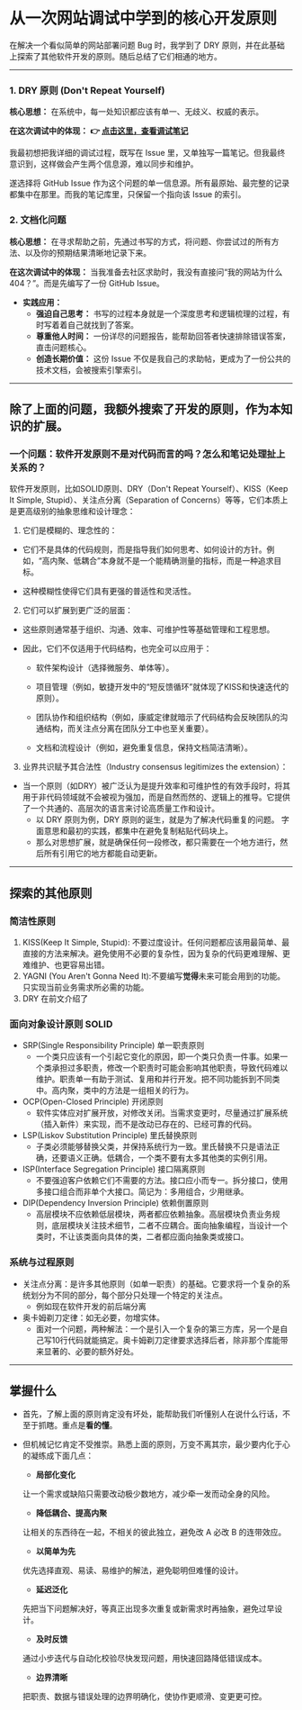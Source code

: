 # 从一次网站调试中学到的核心开发原则

在解决一个看似简单的网站部署问题 Bug 时，我学到了 DRY 原则，并在此基础上探索了其他软件开发的原则。随后总结了它们相通的地方。

---

### 1. DRY 原则 (Don't Repeat Yourself)

**核心思想：** 在系统中，每一处知识都应该有单一、无歧义、权威的表示。

**在这次调试中的体现：**
**👉 [点击这里，查看调试笔记](./Jekyll-Github-Deployment-Debug.md)**

我最初想把我详细的调试过程，既写在 Issue 里，又单独写一篇笔记。但我最终意识到，这样做会产生两个信息源，难以同步和维护。

遂选择将 GitHub Issue 作为这个问题的单一信息源。所有最原始、最完整的记录都集中在那里。而我的笔记库里，只保留一个指向该 Issue 的索引。

### 2. 文档化问题

**核心思想：** 在寻求帮助之前，先通过书写的方式，将问题、你尝试过的所有方法、以及你的预期结果清晰地记录下来。

**在这次调试中的体现：**
当我准备去社区求助时，我没有直接问“我的网站为什么 404？”。而是先编写了一份 GitHub Issue。

* **实践应用：**
    - **强迫自己思考：** 书写的过程本身就是一个深度思考和逻辑梳理的过程，有时写着着自己就找到了答案。
    - **尊重他人时间：** 一份详尽的问题报告，能帮助回答者快速排除错误答案，直击问题核心。
    - **创造长期价值：** 这份 Issue 不仅是我自己的求助帖，更成为了一份公共的技术文档，会被搜索引擎索引。

---

## 除了上面的问题，我额外搜索了开发的原则，作为本知识的扩展。

### 一个问题：软件开发原则不是对代码而言的吗？怎么和笔记处理扯上关系的？

软件开发原则，比如SOLID原则、DRY（Don't Repeat Yourself）、KISS（Keep It Simple, Stupid）、关注点分离（Separation of Concerns）等等，它们本质上是更高级别的抽象思维和设计理念：

1. 它们是模糊的、理念性的：

  - 它们不是具体的代码规则，而是指导我们如何思考、如何设计的方针。例如，“高内聚、低耦合”本身就不是一个能精确测量的指标，而是一种追求目标。

  - 这种模糊性使得它们具有更强的普适性和灵活性。

2. 它们可以扩展到更广泛的层面：

  - 这些原则通常基于组织、沟通、效率、可维护性等基础管理和工程思想。

  - 因此，它们不仅适用于代码结构，也完全可以应用于：

    + 软件架构设计（选择微服务、单体等）。

    + 项目管理（例如，敏捷开发中的“短反馈循环”就体现了KISS和快速迭代的原则）。

    + 团队协作和组织结构（例如，康威定律就暗示了代码结构会反映团队的沟通结构，而关注点分离在团队分工中也至关重要）。

    + 文档和流程设计（例如，避免重复信息，保持文档简洁清晰）。

3. 业界共识赋予其合法性（Industry consensus legitimizes the extension）：

  - 当一个原则（如DRY）被广泛认为是提升效率和可维护性的有效手段时，将其用于非代码领域就不会被视为强加，而是自然而然的、逻辑上的推导。它提供了一个共通的、高层次的语言来讨论高质量工作和设计。
    + 以 DRY 原则为例，DRY 原则的诞生，就是为了解决代码重复的问题。 字面意思和最初的实践，都集中在避免复制粘贴代码块上。
    + 那么对思想扩展，就是确保任何一段修改，都只需要在一个地方进行，然后所有引用它的地方都能自动更新。

---

## 探索的其他原则

### 简洁性原则

1. KISS(Keep It Simple, Stupid): 不要过度设计。任何问题都应该用最简单、最直接的方法来解决。避免使用不必要的复杂性，因为复杂的代码更难理解、更难维护、也更容易出错。
2. YAGNI (You Aren't Gonna Need It):不要编写**觉得**未来可能会用到的功能。只实现当前业务需求所必需的功能。
3. DRY 在前文介绍了

### 面向对象设计原则 SOLID

- SRP(Single Responsibility Principle) 单一职责原则
  + 一个类只应该有一个引起它变化的原因，即一个类只负责一件事。如果一个类承担过多职责，修改一个职责时可能会影响其他职责，导致代码难以维护。职责单一有助于测试、复用和并行开发。把不同功能拆到不同类中。高内聚，类中的方法是一组相关的行为。
- OCP(Open-Closed Principle) 开闭原则
  + 软件实体应对扩展开放，对修改关闭。当需求变更时，尽量通过扩展系统（插入新件）来实现，而不是改动已存在的、已经可靠的代码。
- LSP(Liskov Substitution Principle) 里氏替换原则
  + 子类必须能够替换父类，并保持系统行为一致。里氏替换不只是语法正确，还要语义正确。低耦合，一个类不要有太多其他类的实例引用。
- ISP(Interface Segregation Principle) 接口隔离原则
  + 不要强迫客户依赖它们不需要的方法。接口应小而专一。拆分接口，使用多接口组合而非单个大接口。简记为：多用组合，少用继承。
- DIP(Dependency Inversion Principle) 依赖倒置原则
  + 高层模块不应依赖低层模块，两者都应依赖抽象。高层模块负责业务规则，底层模块关注技术细节，二者不应耦合。面向抽象编程，当设计一个类时，不让该类面向具体的类，二者都应面向抽象类或接口。

### 系统与过程原则

- 关注点分离：是许多其他原则（如单一职责）的基础。它要求将一个复杂的系统划分为不同的部分，每个部分只处理一个特定的关注点。
  + 例如现在软件开发的前后端分离
- 奥卡姆剃刀定律：如无必要，勿增实体。
  + 面对一个问题，两种解法：一个是引入一个复杂的第三方库，另一个是自己写10行代码就能搞定。奥卡姆剃刀定律要求选择后者，除非那个库能带来显著的、必要的额外好处。

---

## 掌握什么

- 首先，了解上面的原则肯定没有坏处，能帮助我们听懂别人在说什么行话，不至于抓瞎。重点是**看的懂**。
- 但机械记忆肯定不受推崇。熟悉上面的原则，万变不离其宗，最少要内化于心的凝练成下面几点：

  + **局部化变化**
  
  让一个需求或缺陷只需要改动极少数地方，减少牵一发而动全身的风险。

  + **降低耦合、提高内聚**
  
  让相关的东西待在一起，不相关的彼此独立，避免改 A 必改 B 的连带效应。

  + **以简单为先**
  
  优先选择直观、易读、易维护的解法，避免聪明但难懂的设计。

  + **延迟泛化**
  
  先把当下问题解决好，等真正出现多次重复或新需求时再抽象，避免过早设计。

  + **及时反馈**
  
  通过小步迭代与自动化校验尽快发现问题，用快速回路降低错误成本。

  + **边界清晰**
  
  把职责、数据与错误处理的边界明确化，使协作更顺滑、变更更可控。
